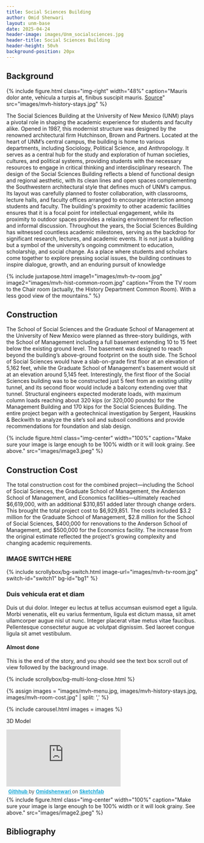 ```yaml
---
title: Social Sciences Building
author: Omid Shenwari
layout: unm-base
date: 2025-04-24
header-image: images/Unm_socialsciences.jpg
header-title: Social Sciences Building
header-height: 50vh
background-position: 20px
---
```



## Background


{% include figure.html class="img-right" width="48%" caption="Mauris dolor ante, vehicula a turpis at, finibus suscipit mauris. [Source](https://rmoa.unm.edu/docviewer.php?docId=nmu1unma028.xml)" src="images/mvh-history-stays.jpg" %}

The Social Sciences Building at the University of New Mexico (UNM) plays a pivotal role in shaping the academic experience for students and faculty alike. Opened in 1987, this modernist structure was designed by the renowned architectural firm Hutchinson, Brown and Partners. Located at the heart of UNM’s central campus, the building is home to various departments, including Sociology, Political Science, and Anthropology. It serves as a central hub for the study and exploration of human societies, cultures, and political systems, providing students with the necessary resources to engage in critical thinking and interdisciplinary research.
The design of the Social Sciences Building reflects a blend of functional design and regional aesthetic, with its clean lines and open spaces complementing the Southwestern architectural style that defines much of UNM’s campus. Its layout was carefully planned to foster collaboration, with classrooms, lecture halls, and faculty offices arranged to encourage interaction among students and faculty. The building's proximity to other academic facilities ensures that it is a focal point for intellectual engagement, while its proximity to outdoor spaces provides a relaxing environment for reflection and informal discussion.
Throughout the years, the Social Sciences Building has witnessed countless academic milestones, serving as the backdrop for significant research, lectures, and academic events. It is not just a building but a symbol of the university’s ongoing commitment to education, scholarship, and social change. As a place where students and scholars come together to explore pressing social issues, the building continues to inspire dialogue, growth, and an enduring pursuit of knowledge



[^note1]: This is my citation at the end of the FIRST paragraph.





{% include juxtapose.html
image1="images/mvh-tv-room.jpg"
image2="images/mvh-hist-common-room.jpg"
caption="From the TV room to the Chair room (actually, the History Department Common Room). With a less good view of the mountains."
%}




## Construction
The School of Social Sciences and the Graduate School of Management at the University of New Mexico were planned as three-story buildings, with the School of Management including a full basement extending 10 to 15 feet below the existing ground level. The basement was designed to reach beyond the building’s above-ground footprint on the south side. The School of Social Sciences would have a slab-on-grade first floor at an elevation of 5,162 feet, while the Graduate School of Management's basement would sit at an elevation around 5,145 feet. Interestingly, the first floor of the Social Sciences building was to be constructed just 5 feet from an existing utility tunnel, and its second floor would include a balcony extending over that tunnel. Structural engineers expected moderate loads, with maximum column loads reaching about 320 kips (or 320,000 pounds) for the Management Building and 170 kips for the Social Sciences Building. The entire project began with a geotechnical investigation by Sergent, Hauskins & Beckwith to analyze the site’s soil and subsoil conditions and provide recommendations for foundation and slab design.

{% include figure.html
  class="img-center"
  width="100%"
  caption="Make sure your image is large enough to be 100% width or it will look grainy. See above."
  src="images/image3.jpeg"
  %}
      


## Construction Cost
The total construction cost for the combined project—including the School of Social Sciences, the Graduate School of Management, the Anderson School of Management, and Economics facilities—ultimately reached $6,619,000, with an additional $310,851 added later through change orders. This brought the total project cost to $6,929,851. The costs included $3.2 million for the Graduate School of Management, $2.8 million for the School of Social Sciences, $400,000 for renovations to the Anderson School of Management, and $500,000 for the Economics facility. The increase from the original estimate reflected the project's growing complexity and changing academic requirements.



<!-- this is an unclosed div that needs to be closed with bg-multi-long-close-->



### IMAGE SWITCH HERE 

{% include scrollybox/bg-switch.html
  image-url="images/mvh-tv-room.jpg"
  switch-id="switch1"
  bg-id="bg1"
%}


### Duis vehicula erat et diam
Duis ut dui dolor. Integer eu lectus at tellus accumsan euismod eget a ligula. Morbi venenatis, elit eu varius fermentum, ligula est dictum massa, sit amet ullamcorper augue nisl ut nunc. Integer placerat vitae metus vitae faucibus. Pellentesque consectetur augue ac volutpat dignissim. Sed laoreet congue ligula sit amet vestibulum. 


#### Almost done
This is the end of the story, and you should see the text box scroll out of view followed by the background image.


{% include scrollybox/bg-multi-long-close.html %}





{% assign images = 
"images/mvh-menu.jpg,
images/mvh-history-stays.jpg,
images/mvh-room-cost.jpg" | split: ','
%}

{% include carousel.html
images = images 
%}





3D Model
<div class="sketchfab-embed-wrapper"> <iframe title="Githhub" frameborder="0" allowfullscreen mozallowfullscreen="true" webkitallowfullscreen="true" allow="autoplay; fullscreen; xr-spatial-tracking" xr-spatial-tracking execution-while-out-of-viewport execution-while-not-rendered web-share src="https://sketchfab.com/models/a627cdd564944b49898a1dc32a2fac6a/embed"> </iframe> <p style="font-size: 13px; font-weight: normal; margin: 5px; color: #4A4A4A;"> <a href="https://sketchfab.com/3d-models/githhub-a627cdd564944b49898a1dc32a2fac6a?utm_medium=embed&utm_campaign=share-popup&utm_content=a627cdd564944b49898a1dc32a2fac6a" target="_blank" rel="nofollow" style="font-weight: bold; color: #1CAAD9;"> Githhub </a> by <a href="https://sketchfab.com/Omidshenwari?utm_medium=embed&utm_campaign=share-popup&utm_content=a627cdd564944b49898a1dc32a2fac6a" target="_blank" rel="nofollow" style="font-weight: bold; color: #1CAAD9;"> Omidshenwari </a> on <a href="https://sketchfab.com?utm_medium=embed&utm_campaign=share-popup&utm_content=a627cdd564944b49898a1dc32a2fac6a" target="_blank" rel="nofollow" style="font-weight: bold; color: #1CAAD9;">Sketchfab</a></p></div>
{% include figure.html
  class="img-center"
  width="100%"
  caption="Make sure your image is large enough to be 100% width or it will look grainy. See above."
  src="images/image2.jpeg"
  %}
  
  ## Bibliography


